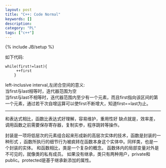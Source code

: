 ```yaml
--- 
layout: post 
title: "C++: Code Normal" 
keywords: [] 
description: 
category: "PL"
tags: ["c++"] 
--- 
```

{% include JB/setup %}


如下代码:
```
while(first!=last){
	 ++first
	}
```
left-inclusive interval,左闭合空间的意义:  
当first与last相等时，迭代器范围为空  
当first与last不相等时，迭代器范围内至少有一个元素，而且first指向该区间的第一个元素，通过若干次自增运算可以使first不断增大，知道first==last为止。  


***
和表达式相比，函数比表达式好理解，容易维护，重用性好
缺点就是，效率差，调用函数之前需要保存寄存器，复制实参，程序跳转等操作。

封装是一项将低层次的元素组合起来形成新的高层次实体的技术，函数是封装的一种形式 ，函数所执行的细节行为被疯转在函数本身这个实体中。同样类，也是一个封装的实体。 和函数相比，类是一个复杂的概念。
函数体内的局部变量对外是不可见的，就像类的私有成员。
如果没有继承，类只有两种用户，private和public。protected是基于继承新添加的属性。
